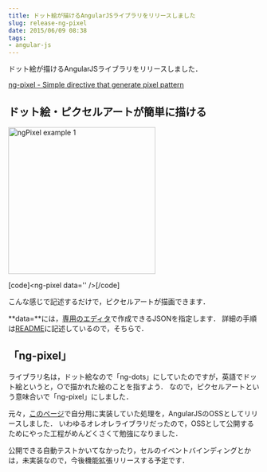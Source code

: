 ```yaml
---
title: ドット絵が描けるAngularJSライブラリをリリースしました
slug: release-ng-pixel
date: 2015/06/09 08:38
tags:
- angular-js
---
```

ドット絵が描けるAngularJSライブラリをリリースしました．

[ng-pixel - Simple directive that generate pixel pattern](https://github.com/TanakaYutaro/ng-pixel "ng-pixel - Simple directive that generate pixel pattern")

<!--more-->
<h2 class="page-heading">ドット絵・ピクセルアートが簡単に描ける</h2>
<img style="max-width: 100%;" alt="ngPixel example 1" src="https://raw.githubusercontent.com/wiki/tanakayutaro/ng-pixel/images/ngPixel-Example-1.png" width="295" height="295" />

[code]&lt;ng-pixel data='' /&gt;[/code]

こんな感じで記述するだけで，ピクセルアートが描画できます．

**data=**には，[専用のエディタ](http://tanakayutaro.github.io/ng-pixel/editor/ "専用のエディタ")で作成できるJSONを指定します． 詳細の手順は[README](https://github.com/TanakaYutaro/ng-pixel/blob/master/README.md "README")に記述しているので，そちらで．
<h2 class="page-heading">「ng-pixel」</h2>
ライブラリ名は，ドット絵なので「ng-dots」にしていたのですが，英語でドット絵というと，○で描かれた絵のことを指すよう．
なので，ピクセルアートという意味合いで「ng-pixel」にしました．

元々，[このページ](http://yutarotanaka.com/ "このページ")で自分用に実装していた処理を，AngularJSのOSSとしてリリースしました．
いわゆるオレオレライブラリだったので，OSSとして公開するためにやった工程がめんどくさくて勉強になりました．

公開できる自動テストかいてなかったり，セルのイベントバインディングとかは，未実装なので，今後機能拡張リリースする予定です．
